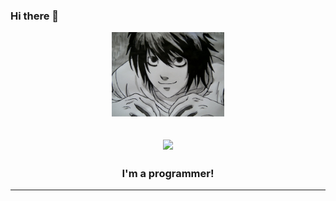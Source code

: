 ### Hi there 👋

<p align="center">
    <img src="Assets/L.jpg" width="180">
</p>
<h2 align="center">
<img src="https://readme-typing-svg.herokuapp.com?size=33&color=22CBF7&center=true&vCenter=true&lines=Hi+There!;I'm+a+programmer!!;Nice+to+E-meet+you!">
</h2>

<h3 align="center"> I'm a programmer! </h3>



---

<!--
**codemaster94/codemaster94** is a ✨ _special_ ✨ repository because its `README.md` (this file) appears on your GitHub profile.

Here are some ideas to get you started:

- 🔭 I’m currently working on ...
- 🌱 I’m currently learning ...
- 👯 I’m looking to collaborate on ...
- 🤔 I’m looking for help with ...
- 💬 Ask me about ...
- 📫 How to reach me: ...
- 😄 Pronouns: ...
- ⚡ Fun fact: ...
-->
